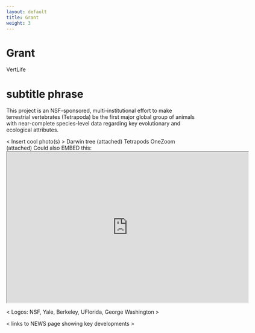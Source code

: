 ```yaml
---
layout: default
title: Grant
weight: 3
---
```


Grant
========

VertLife

# subtitle phrase #
This project is an NSF-sponsored, multi-institutional effort to make terrestrial vertebrates (Tetrapoda) be the first major global group of animals with near-complete species-level data regarding key evolutionary and ecological attributes.

< Insert cool photo(s) >
Darwin tree (attached)
Tetrapods OneZoom (attached)
	Could also EMBED this:
	<iframe width="640" height="400" src="http://www.onezoom.org/embeded_tetrapods.htm?view=1&signs=1&common=1&polytomy=3&ltype=2&hltype=2&font=helvetica&colour=3&init=1"></iframe>

< Logos: NSF, Yale, Berkeley, UFlorida, George Washington >

< links to NEWS page showing key developments >
